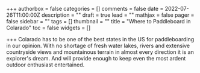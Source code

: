 +++
authorbox = false
categories = []
comments = false
date = 2022-07-26T11:00:00Z
description = ""
draft = true
lead = ""
mathjax = false
pager = false
sidebar = ""
tags = []
thumbnail = ""
title = "Where to Paddleboard in Colarado"
toc = false
widgets = []

+++
Colarado has to be one of the best states in the US for paddleboarding in our opinion.  With no shortage of fresh water lakes, rivers and extensive countryside views and mountainous terrain in almost every direction it is an explorer's dream.  And will provide enough to keep even the most ardent outdoor enthusiast entertained.
